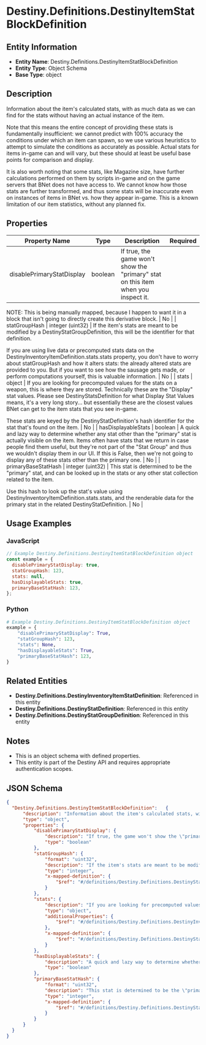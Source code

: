 # Destiny.Definitions.DestinyItemStatBlockDefinition

## Entity Information
- **Entity Name**: Destiny.Definitions.DestinyItemStatBlockDefinition
- **Entity Type**: Object Schema
- **Base Type**: object

## Description
Information about the item's calculated stats, with as much data as we can find for the stats without having an actual instance of the item.
Note that this means the entire concept of providing these stats is fundamentally insufficient: we cannot predict with 100% accuracy the conditions under which an item can spawn, so we use various heuristics to attempt to simulate the conditions as accurately as possible. Actual stats for items in-game can and will vary, but these should at least be useful base points for comparison and display.
It is also worth noting that some stats, like Magazine size, have further calculations performed on them by scripts in-game and on the game servers that BNet does not have access to. We cannot know how those stats are further transformed, and thus some stats will be inaccurate even on instances of items in BNet vs. how they appear in-game. This is a known limitation of our item statistics, without any planned fix.

## Properties

| Property Name | Type | Description | Required |
|---------------|------|-------------|----------|
| disablePrimaryStatDisplay | boolean | If true, the game won't show the "primary" stat on this item when you inspect it.
NOTE: This is being manually mapped, because I happen to want it in a block that isn't going to directly create this derivative block. | No |
| statGroupHash | integer (uint32) | If the item's stats are meant to be modified by a DestinyStatGroupDefinition, this will be the identifier for that definition.
If you are using live data or precomputed stats data on the DestinyInventoryItemDefinition.stats.stats property, you don't have to worry about statGroupHash and how it alters stats: the already altered stats are provided to you. But if you want to see how the sausage gets made, or perform computations yourself, this is valuable information. | No |
| stats | object | If you are looking for precomputed values for the stats on a weapon, this is where they are stored. Technically these are the "Display" stat values. Please see DestinyStatsDefinition for what Display Stat Values means, it's a very long story... but essentially these are the closest values BNet can get to the item stats that you see in-game.
These stats are keyed by the DestinyStatDefinition's hash identifier for the stat that's found on the item. | No |
| hasDisplayableStats | boolean | A quick and lazy way to determine whether any stat other than the "primary" stat is actually visible on the item. Items often have stats that we return in case people find them useful, but they're not part of the "Stat Group" and thus we wouldn't display them in our UI. If this is False, then we're not going to display any of these stats other than the primary one. | No |
| primaryBaseStatHash | integer (uint32) | This stat is determined to be the "primary" stat, and can be looked up in the stats or any other stat collection related to the item.
Use this hash to look up the stat's value using DestinyInventoryItemDefinition.stats.stats, and the renderable data for the primary stat in the related DestinyStatDefinition. | No |

## Usage Examples

### JavaScript
```javascript
// Example Destiny.Definitions.DestinyItemStatBlockDefinition object
const example = {
  disablePrimaryStatDisplay: true,
  statGroupHash: 123,
  stats: null,
  hasDisplayableStats: true,
  primaryBaseStatHash: 123,
};
```

### Python
```python
# Example Destiny.Definitions.DestinyItemStatBlockDefinition object
example = {
    "disablePrimaryStatDisplay": True,
    "statGroupHash": 123,
    "stats": None,
    "hasDisplayableStats": True,
    "primaryBaseStatHash": 123,
}
```

## Related Entities
- **Destiny.Definitions.DestinyInventoryItemStatDefinition**: Referenced in this entity
- **Destiny.Definitions.DestinyStatDefinition**: Referenced in this entity
- **Destiny.Definitions.DestinyStatGroupDefinition**: Referenced in this entity

## Notes
- This is an object schema with defined properties.
- This entity is part of the Destiny API and requires appropriate authentication scopes.

## JSON Schema
```json
{
  "Destiny.Definitions.DestinyItemStatBlockDefinition":   {
      "description": "Information about the item's calculated stats, with as much data as we can find for the stats without having an actual instance of the item.\r\nNote that this means the entire concept of providing these stats is fundamentally insufficient: we cannot predict with 100% accuracy the conditions under which an item can spawn, so we use various heuristics to attempt to simulate the conditions as accurately as possible. Actual stats for items in-game can and will vary, but these should at least be useful base points for comparison and display.\r\nIt is also worth noting that some stats, like Magazine size, have further calculations performed on them by scripts in-game and on the game servers that BNet does not have access to. We cannot know how those stats are further transformed, and thus some stats will be inaccurate even on instances of items in BNet vs. how they appear in-game. This is a known limitation of our item statistics, without any planned fix.",
      "type": "object",
      "properties": {
          "disablePrimaryStatDisplay": {
              "description": "If true, the game won't show the \"primary\" stat on this item when you inspect it.\r\nNOTE: This is being manually mapped, because I happen to want it in a block that isn't going to directly create this derivative block.",
              "type": "boolean"
          },
          "statGroupHash": {
              "format": "uint32",
              "description": "If the item's stats are meant to be modified by a DestinyStatGroupDefinition, this will be the identifier for that definition.\r\nIf you are using live data or precomputed stats data on the DestinyInventoryItemDefinition.stats.stats property, you don't have to worry about statGroupHash and how it alters stats: the already altered stats are provided to you. But if you want to see how the sausage gets made, or perform computations yourself, this is valuable information.",
              "type": "integer",
              "x-mapped-definition": {
                  "$ref": "#/definitions/Destiny.Definitions.DestinyStatGroupDefinition"
              }
          },
          "stats": {
              "description": "If you are looking for precomputed values for the stats on a weapon, this is where they are stored. Technically these are the \"Display\" stat values. Please see DestinyStatsDefinition for what Display Stat Values means, it's a very long story... but essentially these are the closest values BNet can get to the item stats that you see in-game.\r\nThese stats are keyed by the DestinyStatDefinition's hash identifier for the stat that's found on the item.",
              "type": "object",
              "additionalProperties": {
                  "$ref": "#/definitions/Destiny.Definitions.DestinyInventoryItemStatDefinition"
              },
              "x-mapped-definition": {
                  "$ref": "#/definitions/Destiny.Definitions.DestinyStatDefinition"
              }
          },
          "hasDisplayableStats": {
              "description": "A quick and lazy way to determine whether any stat other than the \"primary\" stat is actually visible on the item. Items often have stats that we return in case people find them useful, but they're not part of the \"Stat Group\" and thus we wouldn't display them in our UI. If this is False, then we're not going to display any of these stats other than the primary one.",
              "type": "boolean"
          },
          "primaryBaseStatHash": {
              "format": "uint32",
              "description": "This stat is determined to be the \"primary\" stat, and can be looked up in the stats or any other stat collection related to the item.\r\nUse this hash to look up the stat's value using DestinyInventoryItemDefinition.stats.stats, and the renderable data for the primary stat in the related DestinyStatDefinition.",
              "type": "integer",
              "x-mapped-definition": {
                  "$ref": "#/definitions/Destiny.Definitions.DestinyStatDefinition"
              }
          }
      }
  }
}
```
